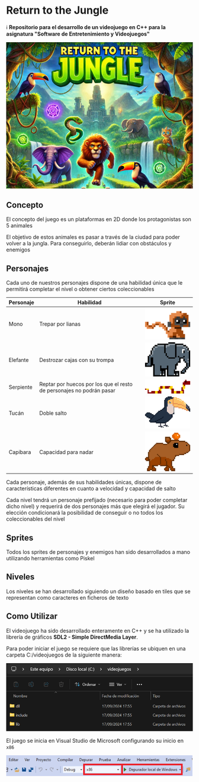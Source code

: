 # Return to the Jungle

ℹ️ **Repositorio para el desarrollo de un videojuego en C++ para la asignatura "Software de Entretenimiento y Videojuegos"**

![Fondo_menu.jpg](docs/imagenes/Portada.jpg)

## Concepto

El concepto del juego es un plataformas en 2D donde los protagonistas son 5 animales

El objetivo de estos animales es pasar a través de la ciudad para poder volver a la jungla. Para conseguirlo, deberán lidiar con obstáculos y enemigos

## Personajes

Cada uno de nuestros personajes dispone de una habilidad única que le permitirá completar el nivel o obtener ciertos coleccionables

| Personaje | Habilidad                                                            | Sprite                                                                                    |
| ---       | ---                                                                  | ---                                                                                       |
| Mono      | Trepar por lianas                                                    | <img src="docs/imagenes/Mono.png" alt="Mono" style="width:200px; height:auto;">           |
| Elefante  | Destrozar cajas con su trompa                                        | <img src="docs/imagenes/Elefante.png" alt="Elefante" style="width:200px; height:auto;">   |
| Serpiente | Reptar por huecos por los que el resto de personajes no podrán pasar | <img src="docs/imagenes/Serpiente.png" alt="Serpiente" style="width:200px; height:auto;"> |
| Tucán     | Doble salto                                                          | <img src="docs/imagenes/Tucan.png" alt="Tucan" style="width:200px; height:auto;">         |
| Capibara  | Capacidad para nadar                                                 | <img src="docs/imagenes/Capibara.png" alt="Capibara" style="width:200px; height:auto;">   |

Cada personaje, además de sus habilidades únicas, dispone de características diferentes en cuanto a velocidad y capacidad de salto

Cada nivel tendrá un personaje prefijado (necesario para poder completar dicho nivel) y requerirá de dos personajes más que elegirá el jugador. Su elección condicionará la posibilidad de conseguir o no todos los coleccionables del nivel

## Sprites

Todos los sprites de personajes y enemigos han sido desarrollados a mano utilizando herramientas como Piskel

## Niveles

Los niveles se han desarrollado siguiendo un diseño basado en tiles que se representan como caracteres en ficheros de texto

## Como Utilizar

El videojuego ha sido desarrollado enteramente en C++ y se ha utilizado la librería de gráficos **SDL2 - Simple DirectMedia Layer**.

Para poder iniciar el juego se requiere que las librerías se ubiquen en una carpeta C:/videojuegos de la siguiente manera:

![LibreriasEnCarpeta.png](docs/imagenes/librerias-carpeta-videojuegos.png)

El juego se inicia en Visual Studio de Microsoft configurando su inicio en `x86`

![Configuracionx86.png](docs/imagenes/x86-vs.png)
